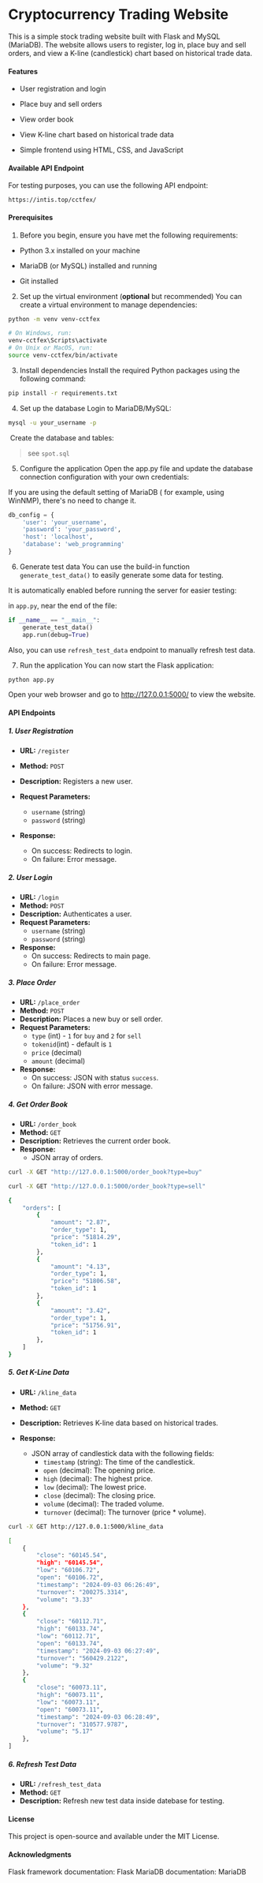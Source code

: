# Cryptocurrency Trading Website

This is a simple stock trading website built with Flask and MySQL (MariaDB). The website allows users to register, log in, place buy and sell orders, and view a K-line (candlestick) chart based on historical trade data.

#### Features

- User registration and login

- Place buy and sell orders
- View order book
- View K-line chart based on historical trade data
- Simple frontend using HTML, CSS, and JavaScript

#### Available API Endpoint

For testing purposes, you can use the following API endpoint:

`https://intis.top/cctfex/`

#### Prerequisites

1. Before you begin, ensure you have met the following requirements:

- Python 3.x installed on your machine

- MariaDB (or MySQL) installed and running
- Git installed

2. Set up the virtual environment (**optional** but recommended)
You can create a virtual environment to manage dependencies:

```bash
python -m venv venv-cctfex

# On Windows, run:
venv-cctfex\Scripts\activate
# On Unix or MacOS, run:
source venv-cctfex/bin/activate

```

3. Install dependencies
Install the required Python packages using the following command:

```bash
pip install -r requirements.txt
```

4. Set up the database
Login to MariaDB/MySQL:

```bash
mysql -u your_username -p

```

​	Create the database and tables:

> see `spot.sql`

5. Configure the application
  Open the app.py file and update the database connection configuration with your own credentials:

  If you are using the default setting of MariaDB ( for example, using WinNMP), there's no need to change it. 

```python
db_config = {
    'user': 'your_username',
    'password': 'your_password',
    'host': 'localhost',
    'database': 'web_programming'
}
```

6. Generate test data
You can use the build-in function `generate_test_data()` to easily generate some data for testing.

It is automatically enabled before running the server for easier testing: 

in `app.py`, near the end of the file:

```python
if __name__ == "__main__":
    generate_test_data()  
    app.run(debug=True)
```

Also, you can use `refresh_test_data` endpoint to manually refresh test data.


7. Run the application
You can now start the Flask application:

```bash
python app.py
```
Open your web browser and go to http://127.0.0.1:5000/ to view the website.


#### API Endpoints

##### 1. User Registration

- **URL:** `/register`
- **Method:** `POST`
- **Description:** Registers a new user.

- **Request Parameters:**
  - `username` (string)
  - `password` (string)

- **Response:**
  - On success: Redirects to login.
  - On failure: Error message.
  
  

##### 2. User Login

- **URL:** `/login`
- **Method:** `POST`
- **Description:** Authenticates a user.
- **Request Parameters:**
  - `username` (string)
  - `password` (string)
- **Response:**
  - On success: Redirects to main page.
  - On failure: Error message.



##### 3. Place Order

- **URL:** `/place_order`
- **Method:** `POST`
- **Description:** Places a new buy or sell order.
- **Request Parameters:**
  - `type` (int) - `1` for `buy` and `2` for `sell`
  - `tokenid`(int) - default is `1`
  - `price` (decimal)
  - `amount` (decimal)
- **Response:**
  - On success: JSON with status `success`.
  - On failure: JSON with error message.



##### 4. Get Order Book

- **URL:** `/order_book`
- **Method:** `GET`
- **Description:** Retrieves the current order book.
- **Response:**
  - JSON array of orders.

```bash
curl -X GET "http://127.0.0.1:5000/order_book?type=buy"

curl -X GET "http://127.0.0.1:5000/order_book?type=sell"
```

```bash
{
    "orders": [
        {
            "amount": "2.87",
            "order_type": 1,
            "price": "51814.29",
            "token_id": 1
        },
        {
            "amount": "4.13",
            "order_type": 1,
            "price": "51806.58",
            "token_id": 1
        },
        {
            "amount": "3.42",
            "order_type": 1,
            "price": "51756.91",
            "token_id": 1
        },
    ]
}

```


##### 5. Get K-Line Data

- **URL:** `/kline_data`
- **Method:** `GET`
- **Description:** Retrieves K-line data based on historical trades.

- **Response:**
  - JSON array of candlestick data with the following fields:
    - `timestamp` (string): The time of the candlestick.
    - `open` (decimal): The opening price.
    - `high` (decimal): The highest price.
    - `low` (decimal): The lowest price.
    - `close` (decimal): The closing price.
    - `volume` (decimal): The traded volume.
    - `turnover` (decimal): The turnover (price * volume).

```bash
curl -X GET http://127.0.0.1:5000/kline_data
```
```bash
[
    {
        "close": "60145.54",
        "high": "60145.54",
        "low": "60106.72",
        "open": "60106.72",
        "timestamp": "2024-09-03 06:26:49",
        "turnover": "200275.3314",
        "volume": "3.33"
    },
    {
        "close": "60112.71",
        "high": "60133.74",
        "low": "60112.71",
        "open": "60133.74",
        "timestamp": "2024-09-03 06:27:49",
        "turnover": "560429.2122",
        "volume": "9.32"
    },
    {
        "close": "60073.11",
        "high": "60073.11",
        "low": "60073.11",
        "open": "60073.11",
        "timestamp": "2024-09-03 06:28:49",
        "turnover": "310577.9787",
        "volume": "5.17"
    },
]
```

##### 6. Refresh Test Data

- **URL:** `/refresh_test_data`
- **Method:** `GET`
- **Description:** Refresh new test data inside datebase for testing.



#### License

This project is open-source and available under the MIT License.

#### Acknowledgments

Flask framework documentation: Flask
MariaDB documentation: MariaDB